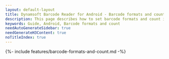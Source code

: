 ```yaml
---
layout: default-layout
title: Dynamsoft Barcode Reader for Android - Barcode formats and count
description: This page describes how to set barcode formats and count in Dynamsoft Barcode Reader Android SDK.
keywords: Guide, Android, Barcode formats and count
needAutoGenerateSidebar: true
needGenerateH3Content: true
noTitleIndex: true
---
```



{%- include features/barcode-formats-and-count.md -%}